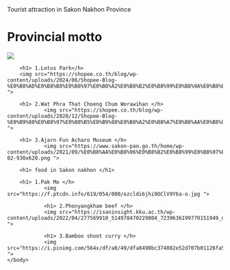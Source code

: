 <html> 
	<title> Trip </title>
	<head> Tourist attraction in Sakon Nakhon Province </head>
	<body>
		<h1>Provincial motto</h1>
		<img src="https://blogger.googleusercontent.com/img/b/R29vZ2xl/AVvXsEh9IdF8dvOsiNqB5m8nExlPimJ2OiCcYqhs8DOdECLPAz-p3W62v07u1-ftHz9c2h-Q07VP77ZrIt8zhwGsQp7GcqCedsUQhdF76m1S_QGPMIU_rA7cm_StbBNdt9WV-hidtAALlcpAHxvn/s1600/4554.jpg">
	
		<h1> 1.Lotus Park</h>
		<img src="https://shopee.co.th/blog/wp-content/uploads/2024/06/Shopee-Blog-%E0%B8%AD%E0%B8%B8%E0%B8%97%E0%B8%A2%E0%B8%B2%E0%B8%99%E0%B8%9A%E0%B8%B1%E0%B8%A7%E0%B9%80%E0%B8%89%E0%B8%A5%E0%B8%B4%E0%B8%A1%E0%B8%9E%E0%B8%A3%E0%B8%B0%E0%B9%80%E0%B8%81%E0%B8%B5%E0%B8%A2%E0%B8%A3%E0%B8%95%E0%B8%B4.jpg ">

		<h1> 2.Wat Phra That Choeng Chum Worawihan </h>
                <img src="https://shopee.co.th/blog/wp-content/uploads/2020/12/Shopee-Blog-%E0%B9%80%E0%B8%97%E0%B8%B5%E0%B9%88%E0%B8%A2%E0%B8%A7%E0%B8%AA%E0%B8%81%E0%B8%A5%E0%B8%99%E0%B8%84%E0%B8%A3.jpg ">

		<h1> 3.Ajarn Fun Acharo Museum </h>
                <img src="https://www.sakon-pao.go.th/home/wp-content/uploads/2021/09/%E0%B8%AA%E0%B8%96%E0%B8%B2%E0%B8%99%E0%B8%97%E0%B8%B5%E0%B9%88%E0%B8%97%E0%B9%88%E0%B8%AD%E0%B8%87%E0%B9%80%E0%B8%97%E0%B8%B5%E0%B9%88%E0%B8%A2%E0%B8%A7-02-930x620.png ">
		
		<h1> food in Sakon nakhon </h1>

		<h1> 1.Pak Mo </h>
                <img src="https://f.ptcdn.info/619/054/000/ozcldi6jhi9OClV9Y6a-o.jpg ">

                <h1> 2.Phonyangkham beef </h>
                <img src="https://isaninsight.kku.ac.th/wp-content/uploads/2022/04/277569910_514978470229804_7239636199770151949_n.jpg ">

                <h1> 3.Bamboo shoot curry </h>
                <img src="https://i.pinimg.com/564x/df/a8/49/dfa8490bc374082e52d707b01126fa5f.jpg ">
	</body>
</html>
